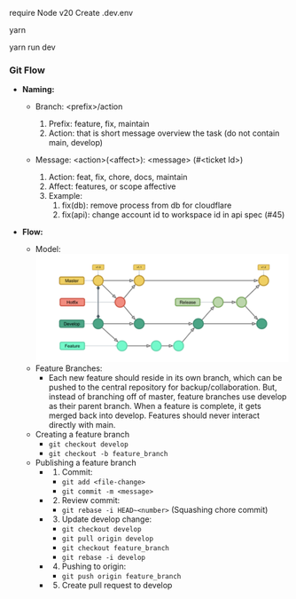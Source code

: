 require Node v20
Create .dev.env

yarn

yarn run dev

### Git Flow

- **Naming:**

  - Branch: \<prefix>/action

    1.  Prefix: feature, fix, maintain
    2.  Action: that is short message overview the task (do not contain main, develop)

  - Message: \<action>(\<affect>): \<message> (#\<ticket Id>)
    1.  Action: feat, fix, chore, docs, maintain
    2.  Affect: features, or scope affective
    3.  Example:
        1.  fix(db): remove process from db for cloudflare
        2.  fix(api): change account id to workspace id in api spec (#45)

- **Flow:**
  - Model:
    <img src="./git-flow.png">
  - Feature Branches:
    - Each new feature should reside in its own branch, which can be pushed to the central repository for backup/collaboration. But, instead of branching off of master, feature branches use develop as their parent branch. When a feature is complete, it gets merged back into develop. Features should never interact directly with main.
  - Creating a feature branch
    - `git checkout develop`
    - `git checkout -b feature_branch`
  - Publishing a feature branch
    - 1. Commit:
      - `git add <file-change>`
      - `git commit -m <message>`
    - 2. Review commit:
      - `git rebase -i HEAD~<number>` (Squashing chore commit)
    - 3. Update develop change:
      - `git checkout develop`
      - `git pull origin develop`
      - `git checkout feature_branch`
      - `git rebase -i develop`
    - 4. Pushing to origin:
      - `git push origin feature_branch`
    - 5. Create pull request to develop
